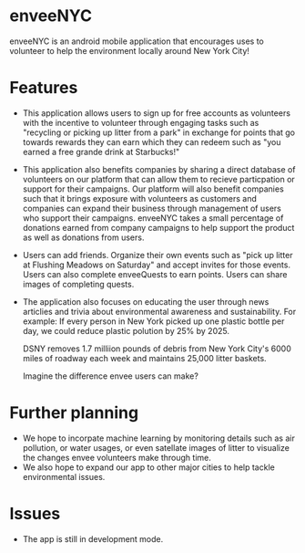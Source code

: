 # enveeNYC
enveeNYC is an android mobile application that encourages uses to volunteer to help the environment locally around New York City!
# Features
- This application allows users to sign up for free accounts as volunteers with the incentive to volunteer through engaging tasks such as "recycling or picking up litter from a park" in exchange for points that go towards rewards they can earn which they can redeem such as "you earned a free grande drink at Starbucks!"

- This application also benefits companies by sharing a direct database of volunteers on our platform that can allow them to recieve particpation or support for their campaigns. Our platform will also benefit companies such that it brings exposure with volunteers as customers and companies can expand their business through management of users who support their campaigns. enveeNYC takes a small percentage of donations earned from company campaigns to help support the product as well as donations from users. 

- Users can add friends. Organize their own events such as "pick up litter at Flushing Meadows on Saturday" and accept invites for those events. Users can also complete enveeQuests to earn points. Users can share images of completing quests. 

- The application also focuses on educating the user through news articlies and trivia about environmental awareness and sustainability. For example: 
  If every person in New York picked up one plastic bottle per day, we could reduce plastic polution by 25% by 2025.
  
  DSNY removes 1.7 milliion pounds of debris from New York City's 6000 miles of roadway each week and maintains 25,000 litter baskets.
  
  Imagine the difference envee users can make?

# Further planning
- We hope to incorpate machine learning by monitoring details such as air pollution, or water usages, or even satellate images of litter to visualize the changes envee volunteers make through time.
- We also hope to expand our app to other major cities to help tackle environmental issues.

# Issues
- The app is still in development mode. 




